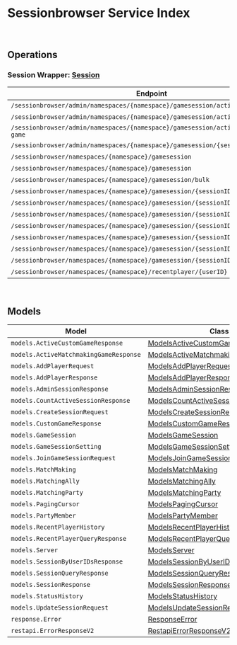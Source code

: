 # Sessionbrowser Service Index

&nbsp;  

## Operations

### Session Wrapper:  [Session](../src/main/java/net/accelbyte/sdk/api/sessionbrowser/wrappers/Session.java)
| Endpoint | Method | ID | Class |
|---|---|---|---|
| `/sessionbrowser/admin/namespaces/{namespace}/gamesession/active/count` | GET | GetTotalActiveSession | [GetTotalActiveSession](../src/main/java/net/accelbyte/sdk/api/sessionbrowser/operations/session/GetTotalActiveSession.java) |
| `/sessionbrowser/admin/namespaces/{namespace}/gamesession/active/custom-game` | GET | GetActiveCustomGameSessions | [GetActiveCustomGameSessions](../src/main/java/net/accelbyte/sdk/api/sessionbrowser/operations/session/GetActiveCustomGameSessions.java) |
| `/sessionbrowser/admin/namespaces/{namespace}/gamesession/active/matchmaking-game` | GET | GetActiveMatchmakingGameSessions | [GetActiveMatchmakingGameSessions](../src/main/java/net/accelbyte/sdk/api/sessionbrowser/operations/session/GetActiveMatchmakingGameSessions.java) |
| `/sessionbrowser/admin/namespaces/{namespace}/gamesession/{sessionID}` | GET | AdminGetSession | [AdminGetSession](../src/main/java/net/accelbyte/sdk/api/sessionbrowser/operations/session/AdminGetSession.java) |
| `/sessionbrowser/namespaces/{namespace}/gamesession` | GET | QuerySession | [QuerySession](../src/main/java/net/accelbyte/sdk/api/sessionbrowser/operations/session/QuerySession.java) |
| `/sessionbrowser/namespaces/{namespace}/gamesession` | POST | CreateSession | [CreateSession](../src/main/java/net/accelbyte/sdk/api/sessionbrowser/operations/session/CreateSession.java) |
| `/sessionbrowser/namespaces/{namespace}/gamesession/bulk` | GET | GetSessionByUserIDs | [GetSessionByUserIDs](../src/main/java/net/accelbyte/sdk/api/sessionbrowser/operations/session/GetSessionByUserIDs.java) |
| `/sessionbrowser/namespaces/{namespace}/gamesession/{sessionID}` | GET | GetSession | [GetSession](../src/main/java/net/accelbyte/sdk/api/sessionbrowser/operations/session/GetSession.java) |
| `/sessionbrowser/namespaces/{namespace}/gamesession/{sessionID}` | PUT | UpdateSession | [UpdateSession](../src/main/java/net/accelbyte/sdk/api/sessionbrowser/operations/session/UpdateSession.java) |
| `/sessionbrowser/namespaces/{namespace}/gamesession/{sessionID}` | DELETE | DeleteSession | [DeleteSession](../src/main/java/net/accelbyte/sdk/api/sessionbrowser/operations/session/DeleteSession.java) |
| `/sessionbrowser/namespaces/{namespace}/gamesession/{sessionID}/join` | POST | JoinSession | [JoinSession](../src/main/java/net/accelbyte/sdk/api/sessionbrowser/operations/session/JoinSession.java) |
| `/sessionbrowser/namespaces/{namespace}/gamesession/{sessionID}/localds` | DELETE | DeleteSessionLocalDS | [DeleteSessionLocalDS](../src/main/java/net/accelbyte/sdk/api/sessionbrowser/operations/session/DeleteSessionLocalDS.java) |
| `/sessionbrowser/namespaces/{namespace}/gamesession/{sessionID}/player` | POST | AddPlayerToSession | [AddPlayerToSession](../src/main/java/net/accelbyte/sdk/api/sessionbrowser/operations/session/AddPlayerToSession.java) |
| `/sessionbrowser/namespaces/{namespace}/gamesession/{sessionID}/player/{userID}` | DELETE | RemovePlayerFromSession | [RemovePlayerFromSession](../src/main/java/net/accelbyte/sdk/api/sessionbrowser/operations/session/RemovePlayerFromSession.java) |
| `/sessionbrowser/namespaces/{namespace}/recentplayer/{userID}` | GET | GetRecentPlayer | [GetRecentPlayer](../src/main/java/net/accelbyte/sdk/api/sessionbrowser/operations/session/GetRecentPlayer.java) |


&nbsp;  

## Models

| Model | Class |
|---|---|
| `models.ActiveCustomGameResponse` | [ModelsActiveCustomGameResponse](../src/main/java/net/accelbyte/sdk/api/sessionbrowser/models/ModelsActiveCustomGameResponse.java) |
| `models.ActiveMatchmakingGameResponse` | [ModelsActiveMatchmakingGameResponse](../src/main/java/net/accelbyte/sdk/api/sessionbrowser/models/ModelsActiveMatchmakingGameResponse.java) |
| `models.AddPlayerRequest` | [ModelsAddPlayerRequest](../src/main/java/net/accelbyte/sdk/api/sessionbrowser/models/ModelsAddPlayerRequest.java) |
| `models.AddPlayerResponse` | [ModelsAddPlayerResponse](../src/main/java/net/accelbyte/sdk/api/sessionbrowser/models/ModelsAddPlayerResponse.java) |
| `models.AdminSessionResponse` | [ModelsAdminSessionResponse](../src/main/java/net/accelbyte/sdk/api/sessionbrowser/models/ModelsAdminSessionResponse.java) |
| `models.CountActiveSessionResponse` | [ModelsCountActiveSessionResponse](../src/main/java/net/accelbyte/sdk/api/sessionbrowser/models/ModelsCountActiveSessionResponse.java) |
| `models.CreateSessionRequest` | [ModelsCreateSessionRequest](../src/main/java/net/accelbyte/sdk/api/sessionbrowser/models/ModelsCreateSessionRequest.java) |
| `models.CustomGameResponse` | [ModelsCustomGameResponse](../src/main/java/net/accelbyte/sdk/api/sessionbrowser/models/ModelsCustomGameResponse.java) |
| `models.GameSession` | [ModelsGameSession](../src/main/java/net/accelbyte/sdk/api/sessionbrowser/models/ModelsGameSession.java) |
| `models.GameSessionSetting` | [ModelsGameSessionSetting](../src/main/java/net/accelbyte/sdk/api/sessionbrowser/models/ModelsGameSessionSetting.java) |
| `models.JoinGameSessionRequest` | [ModelsJoinGameSessionRequest](../src/main/java/net/accelbyte/sdk/api/sessionbrowser/models/ModelsJoinGameSessionRequest.java) |
| `models.MatchMaking` | [ModelsMatchMaking](../src/main/java/net/accelbyte/sdk/api/sessionbrowser/models/ModelsMatchMaking.java) |
| `models.MatchingAlly` | [ModelsMatchingAlly](../src/main/java/net/accelbyte/sdk/api/sessionbrowser/models/ModelsMatchingAlly.java) |
| `models.MatchingParty` | [ModelsMatchingParty](../src/main/java/net/accelbyte/sdk/api/sessionbrowser/models/ModelsMatchingParty.java) |
| `models.PagingCursor` | [ModelsPagingCursor](../src/main/java/net/accelbyte/sdk/api/sessionbrowser/models/ModelsPagingCursor.java) |
| `models.PartyMember` | [ModelsPartyMember](../src/main/java/net/accelbyte/sdk/api/sessionbrowser/models/ModelsPartyMember.java) |
| `models.RecentPlayerHistory` | [ModelsRecentPlayerHistory](../src/main/java/net/accelbyte/sdk/api/sessionbrowser/models/ModelsRecentPlayerHistory.java) |
| `models.RecentPlayerQueryResponse` | [ModelsRecentPlayerQueryResponse](../src/main/java/net/accelbyte/sdk/api/sessionbrowser/models/ModelsRecentPlayerQueryResponse.java) |
| `models.Server` | [ModelsServer](../src/main/java/net/accelbyte/sdk/api/sessionbrowser/models/ModelsServer.java) |
| `models.SessionByUserIDsResponse` | [ModelsSessionByUserIDsResponse](../src/main/java/net/accelbyte/sdk/api/sessionbrowser/models/ModelsSessionByUserIDsResponse.java) |
| `models.SessionQueryResponse` | [ModelsSessionQueryResponse](../src/main/java/net/accelbyte/sdk/api/sessionbrowser/models/ModelsSessionQueryResponse.java) |
| `models.SessionResponse` | [ModelsSessionResponse](../src/main/java/net/accelbyte/sdk/api/sessionbrowser/models/ModelsSessionResponse.java) |
| `models.StatusHistory` | [ModelsStatusHistory](../src/main/java/net/accelbyte/sdk/api/sessionbrowser/models/ModelsStatusHistory.java) |
| `models.UpdateSessionRequest` | [ModelsUpdateSessionRequest](../src/main/java/net/accelbyte/sdk/api/sessionbrowser/models/ModelsUpdateSessionRequest.java) |
| `response.Error` | [ResponseError](../src/main/java/net/accelbyte/sdk/api/sessionbrowser/models/ResponseError.java) |
| `restapi.ErrorResponseV2` | [RestapiErrorResponseV2](../src/main/java/net/accelbyte/sdk/api/sessionbrowser/models/RestapiErrorResponseV2.java) |
